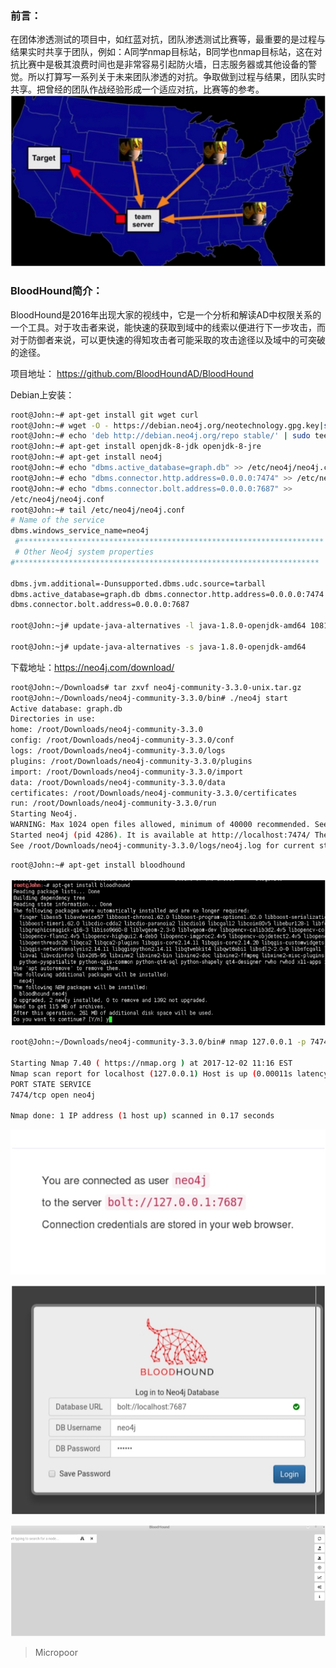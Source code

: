 ### 前言：
在团体渗透测试的项目中，如红蓝对抗，团队渗透测试比赛等，最重要的是过程与结果实时共享于团队，例如：A同学nmap目标站，B同学也nmap目标站，这在对抗比赛中是极其浪费时间也是非常容易引起防火墙，日志服务器或其他设备的警觉。所以打算写一系列关于未来团队渗透的对抗。争取做到过程与结果，团队实时共享。把曾经的团队作战经验形成一个适应对抗，比赛等的参考。
![](/img/ba3b2df4a82d3ccbabaf29028ef6732e.jpg)

### BloodHound简介：

BloodHound是2016年出现大家的视线中，它是一个分析和解读AD中权限关系的一个工具。对于攻击者来说，能快速的获取到域中的线索以便进行下一步攻击，而对于防御者来说，可以更快速的得知攻击者可能采取的攻击途径以及域中的可突破的途径。

项目地址：
https://github.com/BloodHoundAD/BloodHound

Debian上安装：
```bash
root@John:~# apt-get install git wget curl
root@John:~# wget -O - https://debian.neo4j.org/neotechnology.gpg.key|sudo apt-key add
root@John:~# echo 'deb http://debian.neo4j.org/repo stable/' | sudo tee /etc/apt/sources.list.d/neo4j.list
root@John:~# apt-get install openjdk-8-jdk openjdk-8-jre 
root@John:~# apt-get install neo4j
root@John:~# echo "dbms.active_database=graph.db" >> /etc/neo4j/neo4j.conf 
root@John:~# echo "dbms.connector.http.address=0.0.0.0:7474" >> /etc/neo4j/neo4j.conf
root@John:~# echo "dbms.connector.bolt.address=0.0.0.0:7687" >>
/etc/neo4j/neo4j.conf
root@John:~# tail /etc/neo4j/neo4j.conf 
# Name of the service
dbms.windows_service_name=neo4j
 #********************************************************************
 # Other Neo4j system properties
#********************************************************************

dbms.jvm.additional=-Dunsupported.dbms.udc.source=tarball
dbms.active_database=graph.db dbms.connector.http.address=0.0.0.0:7474
dbms.connector.bolt.address=0.0.0.0:7687

root@John:~j# update-java-alternatives -l java-1.8.0-openjdk-amd64 1081 /usr/lib/jvm/java-1.8.0-openjdk-amd64

root@John:~j# update-java-alternatives -s java-1.8.0-openjdk-amd64
```

下载地址：https://neo4j.com/download/  

```bash
root@John:~/Downloads# tar zxvf neo4j-community-3.3.0-unix.tar.gz
root@John:~/Downloads/neo4j-community-3.3.0/bin# ./neo4j start 
Active database: graph.db
Directories in use:
home: /root/Downloads/neo4j-community-3.3.0
config: /root/Downloads/neo4j-community-3.3.0/conf
logs: /root/Downloads/neo4j-community-3.3.0/logs
plugins: /root/Downloads/neo4j-community-3.3.0/plugins
import: /root/Downloads/neo4j-community-3.3.0/import
data: /root/Downloads/neo4j-community-3.3.0/data
certificates: /root/Downloads/neo4j-community-3.3.0/certificates
run: /root/Downloads/neo4j-community-3.3.0/run
Starting Neo4j.
WARNING: Max 1024 open files allowed, minimum of 40000 recommended. See the Neo4j manual.
Started neo4j (pid 4286). It is available at http://localhost:7474/ There may be a short delay until the server is ready.
See /root/Downloads/neo4j-community-3.3.0/logs/neo4j.log for current status.
```  

```bash
root@John:~# apt-get install bloodhound
```  
![](/img/86866588d4eca317b3ffcebe92ea3531.jpg)  

```bash
root@John:~/Downloads/neo4j-community-3.3.0/bin# nmap 127.0.0.1 -p 7474

Starting Nmap 7.40 ( https://nmap.org ) at 2017-12-02 11:16 EST
Nmap scan report for localhost (127.0.0.1) Host is up (0.00011s latency).
PORT STATE SERVICE
7474/tcp open neo4j

Nmap done: 1 IP address (1 host up) scanned in 0.17 seconds
```
![](/img/061107fe4ab9befe290c2a05bb8f8113.jpg)

![](/img/1e17b267ffcbe85dad02b0d6b3850ffe.jpg)

![](/img/c6c893ce07c3ee585fdcd8cd27083fdc.jpg)

>   Micropoor
